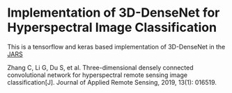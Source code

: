 # Implementation of 3D-DenseNet for Hyperspectral Image Classification

This is a tensorflow and keras based implementation of 3D-DenseNet in the [JARS](https://www.spiedigitallibrary.org/journalArticle/Download?fullDOI=10.1117%2F1.JRS.13.016519&SSO=1)

Zhang C, Li G, Du S, et al. Three-dimensional densely connected convolutional network for hyperspectral remote sensing image classification[J]. Journal of Applied Remote Sensing, 2019, 13(1): 016519.

